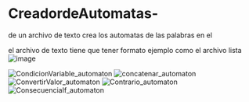 # CreadordeAutomatas-
de un archivo de texto crea los automatas de las palabras en el 

el archivo de texto tiene que tener formato ejemplo como el archivo lista 
![image](https://github.com/wazazky/CreadordeAutomatas-/assets/42927218/505af93b-9061-44ae-b09c-cb28431d5871)

![CondicionVariable_automaton](https://github.com/wazazky/CreadordeAutomatas-/assets/42927218/67d22797-df1f-4162-918e-6bd5d580046c)
![concatenar_automaton](https://github.com/wazazky/CreadordeAutomatas-/assets/42927218/8069aebb-3c0b-48d3-8783-987134101d9c)
![ConvertirValor_automaton](https://github.com/wazazky/CreadordeAutomatas-/assets/42927218/2808c679-9205-4c8c-a713-3eeb4c0774a0)
![Contrario_automaton](https://github.com/wazazky/CreadordeAutomatas-/assets/42927218/c7f904f2-5c35-453f-8fa9-f1f4c81dff41)
![ConsecuenciaIf_automaton](https://github.com/wazazky/CreadordeAutomatas-/assets/42927218/436ea9cb-ec2f-4b47-a710-34d3ae3a0871)
